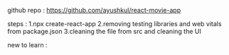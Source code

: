 github repo : https://github.com/ayushkul/react-movie-app

steps :
1.npx create-react-app
2.removing testing libraries and web vitals from package.json
3.cleaning the file from src and cleaning the UI

new to learn :
